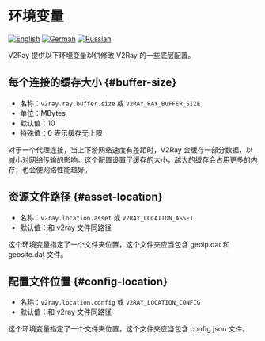 # 环境变量

[![English][1]][2] [![German][3]][4] [![Russian][5]][6]

[1]: ../resources/english.svg
[2]: https://www.v2ray.com/en/configuration/env.html
[3]: ../resources/german.svg
[4]: https://www.v2ray.com/de/configuration/env.html
[5]: ../resources/russian.svg
[6]: https://www.v2ray.com/ru/configuration/env.html

V2Ray 提供以下环境变量以供修改 V2Ray 的一些底层配置。

## 每个连接的缓存大小 {#buffer-size}

* 名称：`v2ray.ray.buffer.size` 或 `V2RAY_RAY_BUFFER_SIZE`
* 单位：MBytes
* 默认值：10
* 特殊值：0 表示缓存无上限

对于一个代理连接，当上下游网络速度有差距时，V2Ray 会缓存一部分数据，以减小对网络传输的影响。这个配置设置了缓存的大小，越大的缓存会占用更多的内存，也会使网络性能越好。

## 资源文件路径 {#asset-location}

* 名称：`v2ray.location.asset` 或 `V2RAY_LOCATION_ASSET`
* 默认值：和 v2ray 文件同路径

这个环境变量指定了一个文件夹位置，这个文件夹应当包含 geoip.dat 和 geosite.dat 文件。

## 配置文件位置 {#config-location}

* 名称：`v2ray.location.config` 或 `V2RAY_LOCATION_CONFIG`
* 默认值：和 v2ray 文件同路径

这个环境变量指定了一个文件夹位置，这个文件夹应当包含 config.json 文件。
